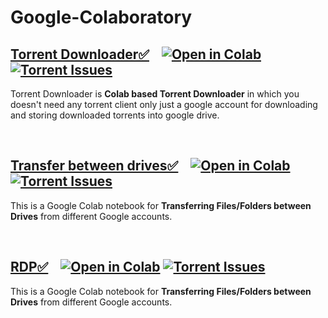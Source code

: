 # Google-Colaboratory

## [Torrent Downloader✅](Torrent%20to%20Gdrive%E2%9C%85.ipynb) &nbsp;&nbsp; [![Open in Colab][Colab Badge]][Torrent Notebook] [![Torrent Issues][Torrent Issues]](https://github.com/PradyumnaKrishna/Colab-Hacks/issues/labels/Torrent%20Downloader)
Torrent Downloader is **Colab based Torrent Downloader** in which you doesn't need any torrent client only just a google account for downloading and storing downloaded torrents into google drive.

<br />

## [Transfer between drives✅](Transfer%20between%20drives%E2%9C%85.ipynb) &nbsp;&nbsp; [![Open in Colab][Colab Badge]][Transfer between drives Notebook] [![Torrent Issues][Torrent Issues]](https://github.com/PradyumnaKrishna/Colab-Hacks/issues/labels/Torrent%20Downloader)
This is a Google Colab notebook for **Transferring Files/Folders between Drives** from different Google accounts.

<br />

## [RDP✅](RDP%E2%9C%85.ipynb) &nbsp;&nbsp; [![Open in Colab][Colab Badge]][RDP Notebook] [![Torrent Issues][Torrent Issues]](https://github.com/PradyumnaKrishna/Colab-Hacks/issues/labels/Torrent%20Downloader)
This is a Google Colab notebook for **Transferring Files/Folders between Drives** from different Google accounts.

<br />


[Colab Badge]:          https://colab.research.google.com/assets/colab-badge.svg
[License-Badge]:        https://img.shields.io/badge/License-MIT-blue.svg
[Torrent Issues]:       https://img.shields.io/github/issues/PradyumnaKrishna/Colab-Hacks/Torrent%20Downloader?label=Issues
[Torrent Notebook]:     https://colab.research.google.com/github/james00000007/Google-Colaboratory/blob/main/Torrent%20to%20Gdrive%E2%9C%85.ipynb
[Transfer between drives Issues]:            https://img.shields.io/github/issues/PradyumnaKrishna/Colab-Hacks/Colab%20RDP?label=Issues
[Transfer between drives Notebook]:         https://colab.research.google.com/github/james00000007/Google-Colaboratory/blob/main/Transfer%20between%20drives%E2%9C%85.ipynb
[RDP Issues]:          https://img.shields.io/github/issues/PradyumnaKrishna/Colab-Hacks/Code%20Server?label=Issues
[RDP Notebook]:        https://colab.research.google.com/github/james00000007/Google-Colaboratory/blob/main/RDP%E2%9C%85.ipynb
